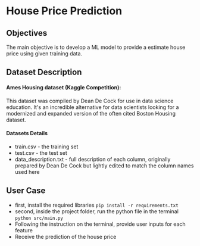 # House Price Prediction

## Objectives
The main objective is to develop a ML model to provide a estimate house price using given training data. 

## Dataset Description

#### Ames Housing dataset (Kaggle Competition):
This dataset was compiled by Dean De Cock for use in data science education. It's an incredible alternative for data scientists looking for a modernized and expanded version of the often cited Boston Housing dataset.

#### Datasets Details
* train.csv - the training set
* test.csv - the test set
* data_description.txt - full description of each column, originally prepared by Dean De Cock but lightly edited to match the column names used here

## User Case
* first, install the required libraries
```pip install -r requirements.txt```
* second, inside the project folder, run the python file in the terminal
```python src/main.py```
* Following the instruction on the terminal, provide user inputs for each feature
* Receive the prediction of the house price
